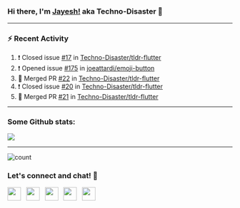 ### Hi there, I'm [Jayesh!](https://technodisaster.com) aka Techno-Disaster 👋


---

### :zap: Recent Activity

<!--START_SECTION:activity-->
1. ❗️ Closed issue [#17](https://github.com//Techno-Disaster/tldr-flutter/issues/17) in [Techno-Disaster/tldr-flutter](https://github.com//Techno-Disaster/tldr-flutter)
2. ❗️ Opened issue [#175](https://github.com//joeattardi/emoji-button/issues/175) in [joeattardi/emoji-button](https://github.com//joeattardi/emoji-button)
3. 🎉 Merged PR [#22](https://github.com//Techno-Disaster/tldr-flutter/pull/22) in [Techno-Disaster/tldr-flutter](https://github.com//Techno-Disaster/tldr-flutter)
4. ❗️ Closed issue [#20](https://github.com//Techno-Disaster/tldr-flutter/issues/20) in [Techno-Disaster/tldr-flutter](https://github.com//Techno-Disaster/tldr-flutter)
5. 🎉 Merged PR [#21](https://github.com//Techno-Disaster/tldr-flutter/pull/21) in [Techno-Disaster/tldr-flutter](https://github.com//Techno-Disaster/tldr-flutter)
<!--END_SECTION:activity-->

---

### Some Github stats:

<a href="https://github.com/anuraghazra/github-readme-stats">
  <img align="center" src="https://github-readme-stats.vercel.app/api?username=Techno-Disaster&include_all_commits=false&count_private=true&show_icons=true&icon_color=f3437a&bg_color=30,f2ffe6,e6ffff" />
</a>

---

![count](https://komarev.com/ghpvc/?username=Techno-Disaster)


### Let's connect and chat! :incoming_envelope:

<p>
 <a href="https://gitlab.com/Techno-Disaster"><img height="30" src="https://img.shields.io/badge/gitlab-FCA121.svg??&style=for-the-badge&logo=gitlab"></a>&nbsp;&nbsp;
<a href="https://twitter.com/techno_disaster"><img height="30" src="https://img.shields.io/badge/twitter-%231DA1F2.svg?&style=for-the-badge&logo=twitter&logoColor=white"></a>&nbsp;&nbsp;
<a href="mailto:nirvejayesh@gmail.com"><img height="30" src="https://img.shields.io/badge/gmail-c14438?&style=for-the-badge&logo=gmail&logoColor=white"></a>&nbsp;&nbsp;
<a href="https://t.me/techno_disaster"><img height="30" src="https://img.shields.io/badge/telegram-blue?&style=for-the-badge&logo=telegram&logoColor=white" /></a>&nbsp;&nbsp;
<a href="https://www.linkedin.com/in/techno-disaster/"><img height="30" src="https://img.shields.io/badge/linkedin-blue.svg?&style=for-the-badge&logo=linkedin&logoColor=white"></a>&nbsp;&nbsp;

</p>

